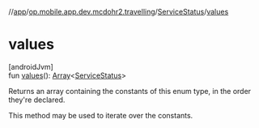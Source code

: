 //[app](../../../index.md)/[op.mobile.app.dev.mcdohr2.travelling](../index.md)/[ServiceStatus](index.md)/[values](values.md)

# values

[androidJvm]\
fun [values](values.md)(): [Array](https://kotlinlang.org/api/latest/jvm/stdlib/kotlin/-array/index.html)&lt;[ServiceStatus](index.md)&gt;

Returns an array containing the constants of this enum type, in the order they're declared.

This method may be used to iterate over the constants.
